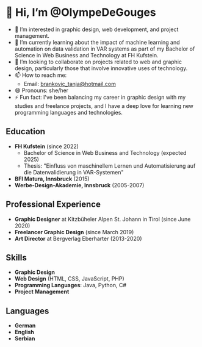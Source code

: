 # 👋 Hi, I’m @OlympeDeGouges

- 👀 I’m interested in graphic design, web development, and project management.
- 🌱 I’m currently learning about the impact of machine learning and automation on data validation in VAR systems as part of my Bachelor of Science in Web Business and Technology at FH Kufstein.
- 💞️ I’m looking to collaborate on projects related to web and graphic design, particularly those that involve innovative uses of technology.
- 📫 How to reach me: 
  - Email: brankovic_tanja@hotmail.com
- 😄 Pronouns: she/her
- ⚡ Fun fact: I've been balancing my career in graphic design with my studies and freelance projects, and I have a deep love for learning new programming languages and technologies.

## Education
- **FH Kufstein** (since 2022)
  - Bachelor of Science in Web Business and Technology (expected 2025)
  - Thesis: "Einfluss von maschinellem Lernen und Automatisierung auf die Datenvalidierung in VAR-Systemen"
- **BFI Matura, Innsbruck** (2015)
- **Werbe-Design-Akademie, Innsbruck** (2005-2007)

## Professional Experience
- **Graphic Designer** at Kitzbüheler Alpen St. Johann in Tirol (since June 2020)
- **Freelancer Graphic Design** (since March 2019)
- **Art Director** at Bergverlag Eberharter (2013-2020)

## Skills
- **Graphic Design**
- **Web Design** (HTML, CSS, JavaScript, PHP)
- **Programming Languages**: Java, Python, C#
- **Project Management**

## Languages
- **German**
- **English**
- **Serbian**
